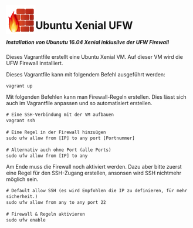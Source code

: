 <img align="left" width="80" height="80" src="/99-Images/firewall.png" alt="Firewall Logo">

# Ubuntu Xenial UFW

##### Installation von Ubunutu 16.04 Xenial inklusilve der UFW Firewall

Dieses Vagrantfile erstellt eine Ubuntu Xenial VM. Auf dieser VM wird die UFW Firewall installiert.

Dieses Vagrantfile kann mit folgendem Befehl ausgeführt werden:

```
vagrant up
```

Mit folgenden Befehlen kann man Firewall-Regeln erstellen. Dies lässt sich auch im Vagrantfile anpassen und so automatisiert erstellen.

```
# Eine SSH-Verbindung mit der VM aufbauen
vagrant ssh

# Eine Regel in der Firewall hinzuügen
sudo ufw allow from [IP] to any port [Portnummer]

# Alternativ auch ohne Port (alle Ports)
sudo ufw allow from [IP] to any
```

Am Ende muss die Firewall noch aktiviert werden. Dazu aber bitte zuerst eine Regel für den SSH-Zugang erstellen, ansonsen wird SSH nichtmehr möglich sein.

```
# Default allow SSH (es wird Empfohlen die IP zu definieren, für mehr sicherheit.)
sudo ufw allow from any to any port 22

# Firewall & Regeln aktivieren
sudo ufw enable

```
